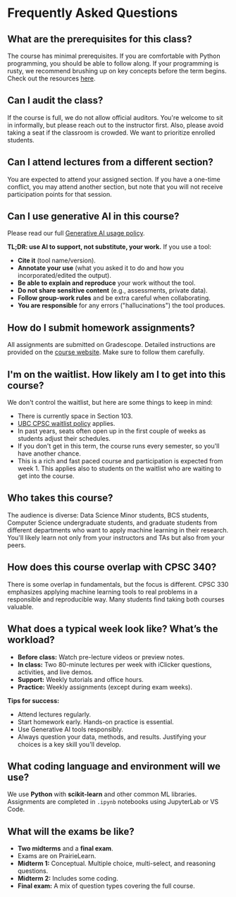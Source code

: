 # Frequently Asked Questions  

## What are the prerequisites for this class?  
The course has minimal prerequisites. If you are comfortable with Python programming, you should be able to follow along. If your programming is rusty, we recommend brushing up on key concepts before the term begins. Check out the resources [here](https://ubc-cs.github.io/cpsc330-2025W1/docs/resources.html). 

## Can I audit the class?  
If the course is full, we do not allow official auditors. You're welcome to sit in informally, but please reach out to the instructor first. Also, please avoid taking a seat if the classroom is crowded. We want to prioritize enrolled students.  

## Can I attend lectures from a different section?  
You are expected to attend your assigned section. If you have a one-time conflict, you may attend another section, but note that you will not receive participation points for that session.  

## Can I use generative AI in this course?
Please read our full [Generative AI usage policy](https://ubc-cs.github.io/cpsc330-2025W1/syllabus.html#use-of-generative-ai-in-the-course).

**TL;DR: use AI to support, not substitute, your work.** If you use a tool:
- **Cite it** (tool name/version).
- **Annotate your use** (what you asked it to do and how you incorporated/edited the output).
- **Be able to explain and reproduce** your work without the tool.
- **Do not share sensitive content** (e.g., assessments, private data).
- **Follow group-work rules** and be extra careful when collaborating.
- **You are responsible** for any errors ("hallucinations") the tool produces.

## How do I submit homework assignments?  
All assignments are submitted on Gradescope. Detailed instructions are provided on the [course website](https://ubc-cs.github.io/cpsc330-2025W1/docs/homework_instructions.html). Make sure to follow them carefully.  

## I'm on the waitlist. How likely am I to get into this course?  
We don't control the waitlist, but here are some things to keep in mind:  
- There is currently space in Section 103.  
- [UBC CPSC waitlist policy](https://www.cs.ubc.ca/students/undergrad/courses/waitlists) applies.  
- In past years, seats often open up in the first couple of weeks as students adjust their schedules.  
- If you don't get in this term, the course runs every semester, so you'll have another chance.
- This is a rich and fast paced course and participation is expected from week 1. This applies also to students on the waitlist who are waiting to get into the course.

## Who takes this course?  
The audience is diverse: Data Science Minor students, BCS students, Computer Science undergraduate students, and graduate students from different departments who want to apply machine learning in their research. You'll likely learn not only from your instructors and TAs but also from your peers.  

## How does this course overlap with CPSC 340?  
There is some overlap in fundamentals, but the focus is different. CPSC 330 emphasizes applying machine learning tools to real problems in a responsible and reproducible way. Many students find taking both courses valuable.  

## What does a typical week look like? What’s the workload?  
- **Before class:** Watch pre-lecture videos or preview notes.  
- **In class:** Two 80-minute lectures per week with iClicker questions, activities, and live demos.  
- **Support:** Weekly tutorials and office hours.  
- **Practice:** Weekly assignments (except during exam weeks).  

**Tips for success:**  
- Attend lectures regularly.  
- Start homework early. Hands-on practice is essential.
- Use Generative AI tools responsibly. 
- Always question your data, methods, and results. Justifying your choices is a key skill you'll develop.  

## What coding language and environment will we use?  
We use **Python** with **scikit-learn** and other common ML libraries. Assignments are completed in `.ipynb` notebooks using JupyterLab or VS Code.  

## What will the exams be like?  
- **Two midterms** and a **final exam**.  
- Exams are on PrairieLearn.  
- **Midterm 1:** Conceptual. Multiple choice, multi-select, and reasoning questions.  
- **Midterm 2:** Includes some coding.  
- **Final exam:** A mix of question types covering the full course.

